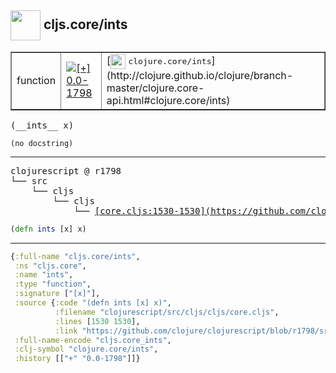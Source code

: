 ## <img width="48px" valign="middle" src="http://i.imgur.com/Hi20huC.png"> cljs.core/ints

 <table border="1">
<tr>
<td>function</td>
<td><a href="https://github.com/cljsinfo/api-refs/tree/0.0-1798"><img valign="middle" alt="[+] 0.0-1798" src="https://img.shields.io/badge/+-0.0--1798-lightgrey.svg"></a> </td>
<td>
[<img height="24px" valign="middle" src="http://i.imgur.com/1GjPKvB.png"> <samp>clojure.core/ints</samp>](http://clojure.github.io/clojure/branch-master/clojure.core-api.html#clojure.core/ints)
</td>
</tr>
</table>

 <samp>
(__ints__ x)<br>
</samp>

```
(no docstring)
```

---

 <pre>
clojurescript @ r1798
└── src
    └── cljs
        └── cljs
            └── <ins>[core.cljs:1530-1530](https://github.com/clojure/clojurescript/blob/r1798/src/cljs/cljs/core.cljs#L1530-L1530)</ins>
</pre>

```clj
(defn ints [x] x)
```


---

```clj
{:full-name "cljs.core/ints",
 :ns "cljs.core",
 :name "ints",
 :type "function",
 :signature ["[x]"],
 :source {:code "(defn ints [x] x)",
          :filename "clojurescript/src/cljs/cljs/core.cljs",
          :lines [1530 1530],
          :link "https://github.com/clojure/clojurescript/blob/r1798/src/cljs/cljs/core.cljs#L1530-L1530"},
 :full-name-encode "cljs.core_ints",
 :clj-symbol "clojure.core/ints",
 :history [["+" "0.0-1798"]]}

```

